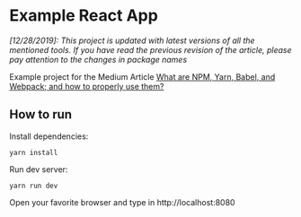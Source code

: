# Example React App

*[12/28/2019]: This project is updated with latest versions of all the mentioned tools. If you have read the previous revision of the article, please pay attention to the changes in package names*

Example project for the Medium Article [What are NPM, Yarn, Babel, and Webpack; and how to properly use them?](https://medium.com/@appristas/what-are-npm-yarn-babel-and-webpack-and-how-to-properly-use-them-d835a758f987)

## How to run

Install dependencies:

    yarn install

Run dev server:

    yarn run dev

Open your favorite browser and type in http://localhost:8080